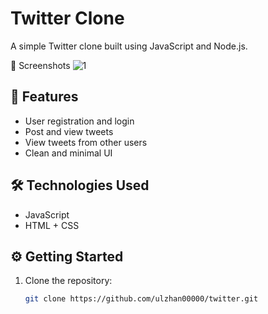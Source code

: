 # Twitter Clone


A simple Twitter clone built using JavaScript and Node.js.
   
📸 Screenshots
![1](https://github.com/user-attachments/assets/aec031af-5357-434d-9461-4d3348e1885a)
  
## 🚀 Features

- User registration and login
- Post and view tweets
- View tweets from other users
- Clean and minimal UI

## 🛠️ Technologies Used

- JavaScript
- HTML + CSS

## ⚙️ Getting Started

1. Clone the repository:

   ```bash
   git clone https://github.com/ulzhan00000/twitter.git

